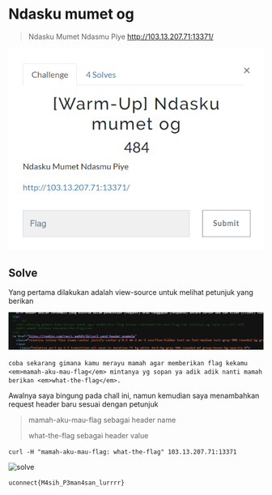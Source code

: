 # Ndasku mumet og

> Ndasku Mumet Ndasmu Piye
http://103.13.207.71:13371/

![chall](images/chall.png)

## Solve

Yang pertama dilakukan adalah view-source untuk melihat petunjuk yang berikan

![source](images/source.png)

``` coba sekarang gimana kamu merayu mamah agar memberikan flag kekamu <em>mamah-aku-mau-flag</em> mintanya yg sopan ya adik adik nanti mamah berikan <em>what-the-flag</em>. ```

Awalnya saya bingung pada chall ini, namun kemudian saya menambahkan request header baru sesuai dengan petunjuk

> mamah-aku-mau-flag sebagai header name
>
> what-the-flag sebagai header value

``` curl -H "mamah-aku-mau-flag: what-the-flag" 103.13.207.71:13371 ```

![solve](images/solve.png)

```
uconnect{M4sih_P3man4san_lurrrr}
```